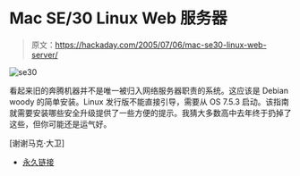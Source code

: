# Mac SE/30 Linux Web 服务器

> 原文：<https://hackaday.com/2005/07/06/mac-se30-linux-web-server/>

![se30](img/6b12331870f4eed16dbe0bc7247bba36.png)

看起来旧的奔腾机器并不是唯一被归入网络服务器职责的系统。这应该是 Debian woody 的简单安装。Linux 发行版不能直接引导，需要从 OS 7.5.3 启动。该指南就需要安装哪些安全升级提供了一些方便的提示。我猜大多数高中去年终于扔掉了这些，但你可能还是运气好。

[谢谢马克·大卫]

*   [永久链接](http://www.macconnection.net/)